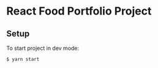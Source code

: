 # React Food Portfolio Project

## Setup
To start project in dev mode:
```shell
$ yarn start
```

[comment]: <> (## Demo)
[comment]: <> ([Demo]&#40;https://ereburg.github.io/react-food/&#41;.)
